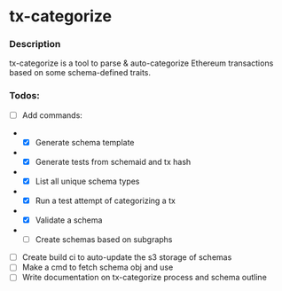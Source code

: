 # tx-categorize

### Description
tx-categorize is a tool to parse & auto-categorize Ethereum transactions based on some schema-defined traits.

### Todos:
- [ ] Add commands:
- - [x] Generate schema template
- - [x] Generate tests from schemaid and tx hash
- - [x] List all unique schema types
- - [x] Run a test attempt of categorizing a tx
- - [x] Validate a schema
- - [ ] Create schemas based on subgraphs
- [ ] Create build ci to auto-update the s3 storage of schemas
- [ ] Make a cmd to fetch schema obj and use
- [ ] Write documentation on tx-categorize process and schema outline